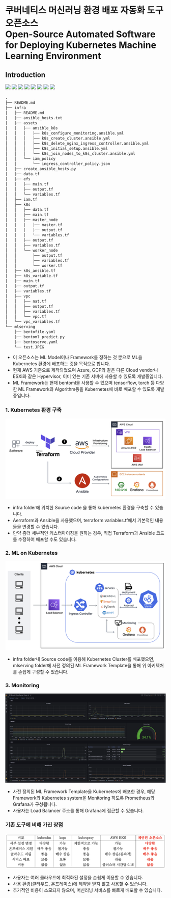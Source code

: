 # 쿠버네티스 머신러닝 환경 배포 자동화 도구 오픈소스<br/>Open-Source Automated Software for Deploying Kubernetes Machine Learning Environment

## Introduction
<img src="https://img.shields.io/badge/Terraform-7B42BC?style=flag&logo=Terraform&logoColor=white"/>
<img src="https://img.shields.io/badge/Ansible-EE0000?style=flag&logo=Ansible&logoColor=white"/>
<img src="https://img.shields.io/badge/Kubernetes-326CE5?style=flag&logo=Kubernetes&logoColor=white"/>
<img src="https://img.shields.io/badge/Python-3776AB?style=flag&logo=Python&logoColor=white"/>
<img src="https://img.shields.io/badge/Prometheus-E6522C?style=flag&logo=prometheus&logoColor=white"/>
<img src="https://img.shields.io/badge/Grafana-F46800?style=flag&logo=grafana&logoColor=white"/>
<img src="https://img.shields.io/badge/AWS-232F3E?style=flag&logo=amazonaws&logoColor=white"/>
<img src="https://img.shields.io/badge/Bento-768CFF?style=flag&logo=bento&logoColor=white"/>


```text
.
├── README.md
├── infra
│   ├── README.md
│   ├── ansible_hosts.txt
│   ├── assets
│   │   ├── ansible_k8s
│   │   │   ├── k8s_configure_monitoring.ansible.yml
│   │   │   ├── k8s_create_cluster.ansible.yml
│   │   │   ├── k8s_delete_nginx_ingress_controller.ansible.yml
│   │   │   ├── k8s_initial_setup.ansible.yml
│   │   │   └── k8s_join_nodes_to_k8s_cluster.ansible.yml
│   │   └── iam_policy
│   │       └── ingress_controller_policy.json
│   ├── create_ansible_hosts.py
│   ├── data.tf
│   ├── efs
│   │   ├── main.tf
│   │   ├── output.tf
│   │   └── variables.tf
│   ├── iam.tf
│   ├── k8s
│   │   ├── data.tf
│   │   ├── main.tf
│   │   ├── master_node
│   │   │   ├── master.tf
│   │   │   ├── output.tf
│   │   │   └── variables.tf
│   │   ├── output.tf
│   │   ├── variables.tf
│   │   └── worker_node
│   │       ├── output.tf
│   │       ├── variables.tf
│   │       └── worker.tf
│   ├── k8s_ansible.tf
│   ├── k8s_variable.tf
│   ├── main.tf
│   ├── output.tf
│   ├── variables.tf
│   ├── vpc
│   │   ├── nat.tf
│   │   ├── output.tf
│   │   ├── variables.tf
│   │   └── vpc.tf
│   └── vpc_variables.tf
└── mlserving
    ├── bentofile.yaml
    ├── bentoml_predict.py
    ├── bentoserve.yaml
    └── test.JPEG
```
- 이 오픈소스는 ML Model이나 Framework를 정하는 것 뿐으로 ML을 Kubernetes 환경에 배포하는 것을 목적으로 합니다.
- 현재 AWS 기준으로 제작되었으며 Azure, GCP와 같은 다른 Cloud vendor나 ESXi와 같은 Hypervisor, 이미 있는 기존 서버에 사용할 수 있도록 개발중입니다.
- ML Framework는 현재 bentoml을 사용할 수 있으며 tensorflow, torch 등 다양한 ML Framework와 Algorithm등을 Kubernetes에 바로 배포할 수 있도록 개발중입니다.
### 1. Kubernetes 환경 구축
![image1](./images/1.png)
- infra folder에 위치한 Source code 을 통해 kubernetes 환경을 구축할 수 있습니다.
- Aerraform과 Ansible을 사용했으며, terraform variables.tf에서 기본적인 내용들을 변경할 수 있습니다.
- 만약 좀더 세부적인 커스터마이징을 원하는 경우, 직접 Terraform과 Ansible 코드를 수정하여 배포할 수도 있습니다.
### 2. ML on Kubernetes
![image2](./images/2.png)
- infra folder내 Source code를 이용해 Kubernetes Cluster를 배포했으면, mlserving folder에 사전 정의된 ML Framework Template을 통해 위 아키텍쳐를 손쉽게 구성할 수 있습니다.
### 3. Monitoring
![image3](./images/3.png)
- 사전 정의된 ML Framework Template을 Kubernetes에 배포한 경우, 해당 Framework와 Kubernetes system을 Monitoring 하도록 Prometheus와 Grafana가 구성됩니다.
- 사용자는 Load Balancer 주소를 통해 Grafana에 접근할 수 있습니다.

### 기존 도구에 비해 가진 장점
![image4](./images/4.png)
- 사용자는 여러 클라우드에 최적화된 설정을 손쉽게 이용할 수 있습니다.
- 사용 환경(클라우드, 온프레미스)에 제약을 받지 않고 사용할 수 있습니다.
- 추가적인 비용이 소모되지 않으며, 머신러닝 서비스를 빠르게 배포할 수 있습니다.